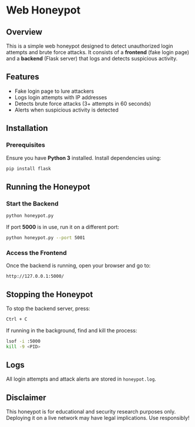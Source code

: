 # Web Honeypot

## Overview
This is a simple web honeypot designed to detect unauthorized login attempts and brute force attacks. It consists of a **frontend** (fake login page) and a **backend** (Flask server) that logs and detects suspicious activity.

## Features
- Fake login page to lure attackers
- Logs login attempts with IP addresses
- Detects brute force attacks (3+ attempts in 60 seconds)
- Alerts when suspicious activity is detected

## Installation
### **Prerequisites**
Ensure you have **Python 3** installed. Install dependencies using:
```bash
pip install flask
```

## Running the Honeypot
### **Start the Backend**
```bash
python honeypot.py
```
If port **5000** is in use, run it on a different port:
```bash
python honeypot.py --port 5001
```

### **Access the Frontend**
Once the backend is running, open your browser and go to:
```
http://127.0.0.1:5000/
```

## Stopping the Honeypot
To stop the backend server, press:
```bash
Ctrl + C
```
If running in the background, find and kill the process:
```bash
lsof -i :5000
kill -9 <PID>
```

## Logs
All login attempts and attack alerts are stored in `honeypot.log`.

## Disclaimer
This honeypot is for educational and security research purposes only. Deploying it on a live network may have legal implications. Use responsibly!




